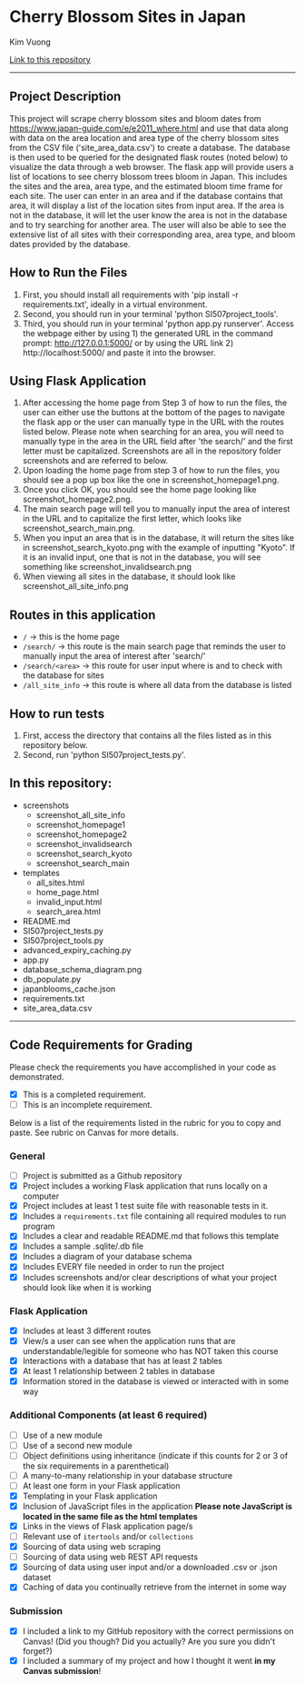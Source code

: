 # Cherry Blossom Sites in Japan
Kim Vuong

[Link to this repository](https://github.com/kvuong22/finalproject)

---

## Project Description

This project will scrape cherry blossom sites and bloom dates from https://www.japan-guide.com/e/e2011_where.html and use that data along with data on the area location and area type of the cherry blossom sites from the CSV file ('site_area_data.csv') to create a database. The database is then used to be queried for the designated flask routes (noted below) to visualize the data through a web browser. The flask app will provide users a list of locations to see cherry blossom trees bloom in Japan. This includes the sites and the area, area type, and the estimated bloom time frame for each site. The user can enter in an area and if the database contains that area, it will display a list of the location sites from input area. If the area is not in the database, it will let the user know the area is not in the database and to try searching for another area. The user will also be able to see the extensive list of all sites with their corresponding area, area type, and bloom dates provided by the database.

## How to Run the Files

1. First, you should install all requirements with 'pip install -r requirements.txt', ideally in a virtual environment.
2. Second, you should run in your terminal 'python SI507project_tools'.
3. Third, you should run in your terminal 'python app.py runserver'. Access the webpage either by using 1) the generated URL in the command prompt: http://127.0.0.1:5000/ or by using the URL link 2) http://localhost:5000/ and paste it into the browser.

## Using Flask Application

1. After accessing the home page from Step 3 of how to run the files, the user can either use the buttons at the bottom of the pages to navigate the flask app or the user can manually type in the URL with the routes listed below. Please note when searching for an area, you will need to manually type in the area in the URL field after 'the search/' and the first letter must be capitalized. Screenshots are all in the repository folder screenshots and are referred to below.
2. Upon loading the home page from step 3 of how to run the files, you should see a pop up box like the one in screenshot_homepage1.png.
3. Once you click OK, you should see the home page looking like screenshot_homepage2.png.
4. The main search page will tell you to manually input the area of interest in the URL and to capitalize the first letter, which looks like screenshot_search_main.png.
5. When you input an area that is in the database, it will return the sites like in screenshot_search_kyoto.png with the example of inputting "Kyoto". If it is an invalid input, one that is not in the database, you will see something like screenshot_invalidsearch.png
6. When viewing all sites in the database, it should look like screenshot_all_site_info.png

## Routes in this application
- `/` -> this is the home page
- `/search/` -> this route is the main search page that reminds the user to manually input the area of interest after 'search/'
- `/search/<area>` -> this route for user input where <area> is and to check with the database for sites
- `/all_site_info` -> this route is where all data from the database is listed

## How to run tests
1. First, access the directory that contains all the files listed as in this repository below.
2. Second, run 'python SI507project_tests.py'.


## In this repository:
- screenshots
  - screenshot_all_site_info
  - screenshot_homepage1
  - screenshot_homepage2
  - screenshot_invalidsearch
  - screenshot_search_kyoto
  - screenshot_search_main
- templates
  - all_sites.html
  - home_page.html
  - invalid_input.html
  - search_area.html
- README.md
- SI507project_tests.py
- SI507project_tools.py
- advanced_expiry_caching.py
- app.py
- database_schema_diagram.png
- db_populate.py
- japanblooms_cache.json
- requirements.txt
- site_area_data.csv


---
## Code Requirements for Grading
Please check the requirements you have accomplished in your code as demonstrated.
- [x] This is a completed requirement.
- [ ] This is an incomplete requirement.

Below is a list of the requirements listed in the rubric for you to copy and paste.  See rubric on Canvas for more details.

### General
- [ ] Project is submitted as a Github repository
- [x] Project includes a working Flask application that runs locally on a computer
- [x] Project includes at least 1 test suite file with reasonable tests in it.
- [x] Includes a `requirements.txt` file containing all required modules to run program
- [x] Includes a clear and readable README.md that follows this template
- [x] Includes a sample .sqlite/.db file
- [x] Includes a diagram of your database schema
- [x] Includes EVERY file needed in order to run the project
- [x] Includes screenshots and/or clear descriptions of what your project should look like when it is working

### Flask Application
- [x] Includes at least 3 different routes
- [x] View/s a user can see when the application runs that are understandable/legible for someone who has NOT taken this course
- [x] Interactions with a database that has at least 2 tables
- [x] At least 1 relationship between 2 tables in database
- [x] Information stored in the database is viewed or interacted with in some way

### Additional Components (at least 6 required)
- [ ] Use of a new module
- [ ] Use of a second new module
- [ ] Object definitions using inheritance (indicate if this counts for 2 or 3 of the six requirements in a parenthetical)
- [ ] A many-to-many relationship in your database structure
- [ ] At least one form in your Flask application
- [x] Templating in your Flask application
- [x] Inclusion of JavaScript files in the application **Please note JavaScript is located in the same file as the html templates**
- [x] Links in the views of Flask application page/s
- [ ] Relevant use of `itertools` and/or `collections`
- [x] Sourcing of data using web scraping
- [ ] Sourcing of data using web REST API requests
- [x] Sourcing of data using user input and/or a downloaded .csv or .json dataset
- [x] Caching of data you continually retrieve from the internet in some way

### Submission
- [x] I included a link to my GitHub repository with the correct permissions on Canvas! (Did you though? Did you actually? Are you sure you didn't forget?)
- [x] I included a summary of my project and how I thought it went **in my Canvas submission**!
